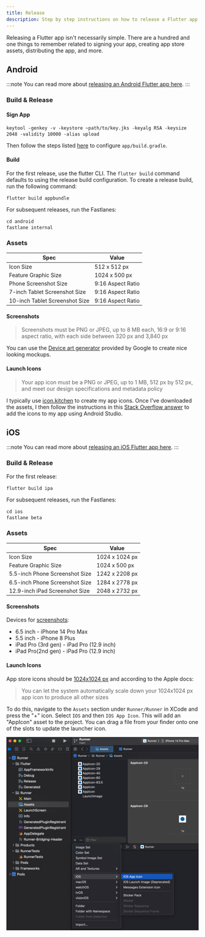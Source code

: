 ```yaml
---
title: Release
description: Step by step instructions on how to release a Flutter app
---
```


Releasing a Flutter app isn't necessarily simple. There are a hundred and one things to remember related to signing your app, creating app store assets, distributing the app, and more.

## Android

:::note
You can read more about [releasing an Android Flutter app here](https://flutter-ko.dev/deployment/android).
:::


### Build & Release

#### Sign App
```agsl
keytool -genkey -v -keystore ~path/to/key.jks -keyalg RSA -keysize 2048 -validity 10000 -alias upload
```
Then follow the steps listed [here](https://flutter-ko.dev/deployment/android#signing-the-app) to configure `app/build.gradle`.

#### Build
For the first release, use the flutter CLI. The `flutter build` command defaults to using the release build configuration. To create a release build, run the following command:
```agsl
flutter build appbundle
```

For subsequent releases, run the Fastlanes:
```agsl
cd android
fastlane internal
```

### Assets

| Spec | Value |
| --- | --- |
| Icon Size | 512 x 512 px |
| Feature Graphic Size | 1024 x 500 px |
| Phone Screenshot Size | 9:16 Aspect Ratio |
| 7-inch Tablet Screenshot Size | 9:16 Aspect Ratio |
| 10-inch Tablet Screenshot Size | 9:16 Aspect Ratio |

#### Screenshots
> Screenshots must be PNG or JPEG, up to 8 MB each, 16:9 or 9:16 aspect ratio, with each side between 320 px and 3,840 px

You can use the [Device art generator](https://developer.android.com/distribute/marketing-tools/device-art-generator) provided by Google to create nice looking mockups.

#### Launch Icons
> Your app icon must be a PNG or JPEG, up to 1 MB, 512 px by 512 px, and meet our design specifications and metadata policy

I typically use [icon.kitchen](https://icon.kitchen/) to create my app icons. Once I've downloaded the assets, I then follow the instructions in this [Stack Overflow answer](https://stackoverflow.com/a/55054303/12806961) to add the icons to my app using Android Studio.

## iOS

:::note
You can read more about [releasing an iOS Flutter app here](https://flutter-ko.dev/deployment/ios).
:::

### Build & Release
For the first release:
```agsl
flutter build ipa
```

For subsequent releases, run the Fastlanes:
```agsl
cd ios
fastlane beta
```

### Assets 

| Spec | Value |
| --- | --- |
| Icon Size | 1024 x 1024 px |
| Feature Graphic Size | 1024 x 500 px |
| 5.5-inch Phone Screenshot Size | 1242 x 2208 px |
| 6.5-inch Phone Screenshot Size | 1284 x 2778 px |
| 12.9-inch iPad Screenshot Size | 2048 x 2732 px |

#### Screenshots

Devices for [screenshots](https://stackoverflow.com/questions/53297870/wrong-screenshot-size-in-xcode-10-using-simulator):

- 6.5 inch - iPhone 14 Pro Max
- 5.5 inch - iPhone 8 Plus
- iPad Pro (3rd gen) - iPad Pro (12.9 inch)
- iPad Pro(2nd gen) - iPad Pro (12.9 inch)

#### Launch Icons

App store icons should be [1024x1024 px](https://developer.apple.com/design/human-interface-guidelines/app-icons/#App-icon-sizes) and according to the Apple docs:

> You can let the system automatically scale down your 1024x1024 px app icon to produce all other sizes

To do this, navigate to the `Assets` section under `Runner/Runner` in XCode and press the "+" icon. Select `IOS` and then `IOS App Icon`. This will add an "AppIcon" asset to the project. You can drag a file from your finder onto one of the slots to update the launcher icon.

![App Store Icon](image.png)